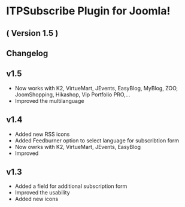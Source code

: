 ITPSubscribe Plugin for Joomla! 
==========================
( Version 1.5 )
--------------------------

Changelog
---------

v1.5
-----
* Now works with K2, VirtueMart, JEvents, EasyBlog, MyBlog, ZOO, JoomShopping, Hikashop, Vip Portfolio PRO,...
* Improved the multilanguage 

v1.4
-----
* Added new RSS icons
* Added Feedburner option to select language for subscribtion form
* Now owrks with K2, VirtueMart, JEvents, EasyBlog
* Improved

v1.3
-----
* Added a field for additional subscription form
* Improved the usability
* Added new icons
